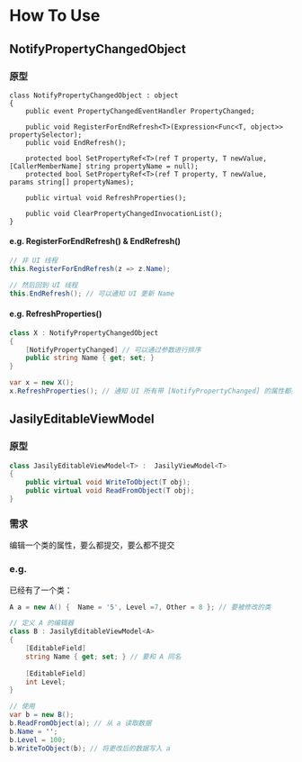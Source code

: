 # How To Use

## NotifyPropertyChangedObject

### 原型

```
class NotifyPropertyChangedObject : object
{
    public event PropertyChangedEventHandler PropertyChanged;
    
    public void RegisterForEndRefresh<T>(Expression<Func<T, object>> propertySelector);
    public void EndRefresh();
    
    protected bool SetPropertyRef<T>(ref T property, T newValue, [CallerMemberName] string propertyName = null);
    protected bool SetPropertyRef<T>(ref T property, T newValue, params string[] propertyNames);
    
    public virtual void RefreshProperties();
    
    public void ClearPropertyChangedInvocationList();
}
```

#### e.g. RegisterForEndRefresh() & EndRefresh()

``` cs
// 非 UI 线程
this.RegisterForEndRefresh(z => z.Name);

// 然后回到 UI 线程
this.EndRefresh(); // 可以通知 UI 更新 Name
```

#### e.g. RefreshProperties()

``` cs
class X : NotifyPropertyChangedObject
{
    [NotifyPropertyChanged] // 可以通过参数进行排序
    public string Name { get; set; }
}

var x = new X();
x.RefreshProperties(); // 通知 UI 所有带 [NotifyPropertyChanged] 的属性都更新了。
```

## JasilyEditableViewModel

### 原型

``` cs
class JasilyEditableViewModel<T> :  JasilyViewModel<T>
{
    public virtual void WriteToObject(T obj);
    public virtual void ReadFromObject(T obj);
}
```

### 需求

编辑一个类的属性，要么都提交，要么都不提交

### e.g.

已经有了一个类：

``` cs
A a = new A() {  Name = '5', Level =7, Other = 8 }; // 要被修改的类

// 定义 A 的编辑器
class B : JasilyEditableViewModel<A>
{
    [EditableField]
    string Name { get; set; } // 要和 A 同名
    
    [EditableField]
    int Level;
}

// 使用
var b = new B();
b.ReadFromObject(a); // 从 a 读取数据
b.Name = '';
b.Level = 100;
b.WriteToObject(b); // 将更改后的数据写入 a
```

